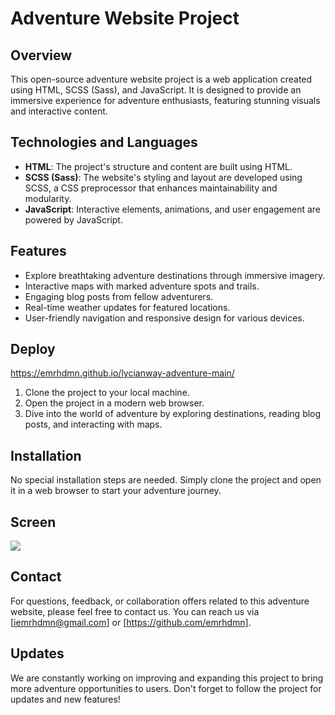 # Adventure Website Project

## Overview

This open-source adventure website project is a web application created using HTML, SCSS (Sass), and JavaScript. It is designed to provide an immersive experience for adventure enthusiasts, featuring stunning visuals and interactive content.

## Technologies and Languages

- **HTML**: The project's structure and content are built using HTML.
- **SCSS (Sass)**: The website's styling and layout are developed using SCSS, a CSS preprocessor that enhances maintainability and modularity.
- **JavaScript**: Interactive elements, animations, and user engagement are powered by JavaScript.

## Features

- Explore breathtaking adventure destinations through immersive imagery.
- Interactive maps with marked adventure spots and trails.
- Engaging blog posts from fellow adventurers.
- Real-time weather updates for featured locations.
- User-friendly navigation and responsive design for various devices.

## Deploy

https://emrhdmn.github.io/lycianway-adventure-main/

1. Clone the project to your local machine.
2. Open the project in a modern web browser.
3. Dive into the world of adventure by exploring destinations, reading blog posts, and interacting with maps.

## Installation

No special installation steps are needed. Simply clone the project and open it in a web browser to start your adventure journey.

## Screen

![](/screen.gif)


## Contact

For questions, feedback, or collaboration offers related to this adventure website, please feel free to contact us. You can reach us via [iemrhdmn@gmail.com] or [https://github.com/emrhdmn].

## Updates

We are constantly working on improving and expanding this project to bring more adventure opportunities to users. Don't forget to follow the project for updates and new features!
